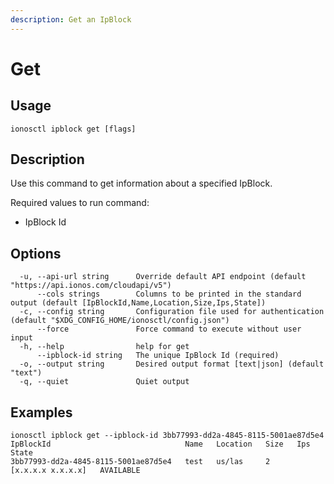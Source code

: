 ```yaml
---
description: Get an IpBlock
---
```


# Get

## Usage

```text
ionosctl ipblock get [flags]
```

## Description

Use this command to get information about a specified IpBlock.

Required values to run command:

* IpBlock Id

## Options

```text
  -u, --api-url string      Override default API endpoint (default "https://api.ionos.com/cloudapi/v5")
      --cols strings        Columns to be printed in the standard output (default [IpBlockId,Name,Location,Size,Ips,State])
  -c, --config string       Configuration file used for authentication (default "$XDG_CONFIG_HOME/ionosctl/config.json")
      --force               Force command to execute without user input
  -h, --help                help for get
      --ipblock-id string   The unique IpBlock Id (required)
  -o, --output string       Desired output format [text|json] (default "text")
  -q, --quiet               Quiet output
```

## Examples

```text
ionosctl ipblock get --ipblock-id 3bb77993-dd2a-4845-8115-5001ae87d5e4 
IpBlockId                              Name   Location   Size   Ips                 State
3bb77993-dd2a-4845-8115-5001ae87d5e4   test   us/las     2      [x.x.x.x x.x.x.x]   AVAILABLE
```

